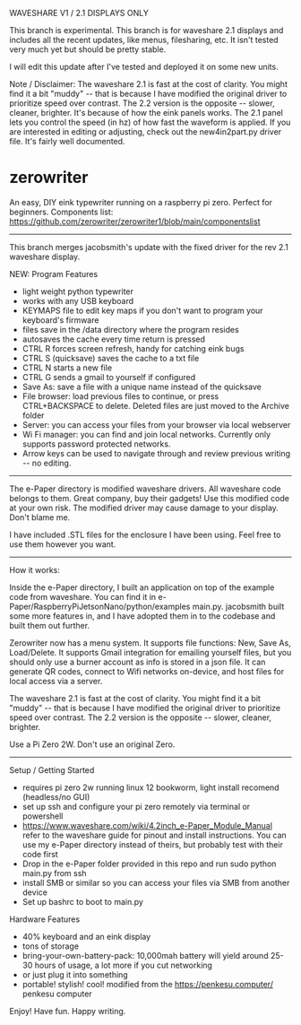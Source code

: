 WAVESHARE V1 / 2.1 DISPLAYS ONLY

This branch is experimental. This branch is for waveshare 2.1 displays and includes all the recent updates, like menus, filesharing, etc.
It isn't tested very much yet but should be pretty stable.

I will edit this update after I've tested and deployed it on some new units.

Note / Disclaimer: The waveshare 2.1 is fast at the cost of clarity. You might find it a bit "muddy" -- that is because I have modified the original driver to prioritize speed over contrast. The 2.2 version is the opposite -- slower, cleaner, brighter.
It's because of how the eink panels works. The 2.1 panel lets you control the speed (in hz) of how fast the waveform is applied.
If you are interested in editing or adjusting, check out the new4in2part.py driver file. It's fairly well documented.


# zerowriter

An easy, DIY eink typewriter running on a raspberry pi zero. Perfect for beginners.
Components list: https://github.com/zerowriter/zerowriter1/blob/main/componentslist

----------

This branch merges jacobsmith's update with the fixed driver for the rev 2.1 waveshare display.

NEW: Program Features
- light weight python typewriter
- works with any USB keyboard
- KEYMAPS file  to edit key maps if you don't want to program your keyboard's firmware
- files save in the /data directory where the program resides
- autosaves the cache every time return is pressed
- CTRL R forces screen refresh, handy for catching eink bugs
- CTRL S (quicksave) saves the cache to a txt file
- CTRL N starts a new file
- CTRL G sends a gmail to yourself if configured
- Save As: save a file with a unique name instead of the quicksave
- File browser: load previous files to continue, or press CTRL+BACKSPACE to delete. Deleted files are just moved to the Archive folder 
- Server: you can access your files from your browser via local webserver
- Wi Fi manager: you can find and join local networks. Currently only supports password protected networks.
- Arrow keys can be used to navigate through and review previous writing -- no editing.

----------
 
The e-Paper directory is modified waveshare drivers. All waveshare code belongs to them. Great company, buy their gadgets! Use this modified code at your own risk. The modified driver may cause damage to your display. Don't blame me.

I have included .STL files for the enclosure I have been using. Feel free to use them however you want.

----------

How it works:

Inside the e-Paper directory, I built an application on top of the example code from waveshare. You can find it in e-Paper/RaspberryPiJetsonNano/python/examples main.py. jacobsmith built some more features in, and I have adopted them in to the codebase and built them out further.

Zerowriter now has a menu system. It supports file functions: New, Save As, Load/Delete. It supports Gmail integration for emailing yourself files, but you should only use a burner account as info is stored in a json file. It can generate QR codes, connect to Wifi networks on-device, and host files for local access via a server.

The waveshare 2.1 is fast at the cost of clarity. You might find it a bit "muddy" -- that is because I have modified the original driver to prioritize speed over contrast. The 2.2 version is the opposite -- slower, cleaner, brighter.

Use a Pi Zero 2W. Don't use an original Zero.

----------

Setup / Getting Started
- requires pi zero 2w running linux 12 bookworm, light install recomend (headless/no GUI)
- set up ssh and configure your pi zero remotely via terminal or powershell
- https://www.waveshare.com/wiki/4.2inch_e-Paper_Module_Manual refer to the waveshare guide for pinout and install instructions. You can use my e-Paper directory instead of theirs, but probably test with their code first
- Drop in the e-Paper folder provided in this repo and run sudo python main.py from ssh
- install SMB or similar so you can access your files via SMB from another device
- Set up bashrc to boot to main.py

Hardware Features
- 40% keyboard and an eink display
- tons of storage
- bring-your-own-battery-pack: 10,000mah battery will yield around 25-30 hours of usage, a lot more if you cut networking
- or just plug it into something
- portable! stylish! cool! modified from the https://penkesu.computer/ penkesu computer

Enjoy! Have fun. Happy writing.
